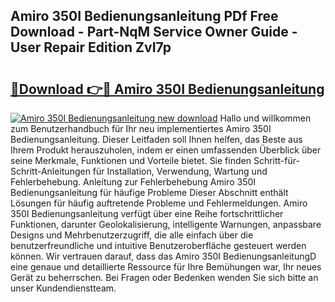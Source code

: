 ## Amiro 350I Bedienungsanleitung PDf Free Download - Part-NqM Service Owner Guide - User Repair Edition ZvI7p

# <h2><a href="http://df641ox.blite.top/?on=Amiro+350I+Bedienungsanleitung">🔗Download 👉🔴 Amiro 350I Bedienungsanleitung</a></h2>

[![Amiro 350I Bedienungsanleitung new download](https://i.imgur.com/lujVjoI.png)](http://df641ox.blite.top/?on=Amiro+350I+Bedienungsanleitung)
Hallo und willkommen zum Benutzerhandbuch für Ihr neu implementiertes Amiro 350I Bedienungsanleitung. Dieser Leitfaden soll Ihnen helfen, das Beste aus Ihrem Produkt herauszuholen, indem er einen umfassenden Überblick über seine Merkmale, Funktionen und Vorteile bietet. Sie finden Schritt-für-Schritt-Anleitungen für Installation, Verwendung, Wartung und Fehlerbehebung. Anleitung zur Fehlerbehebung Amiro 350I Bedienungsanleitung für häufige Probleme Dieser Abschnitt enthält Lösungen für häufig auftretende Probleme und Fehlermeldungen. Amiro 350I Bedienungsanleitung verfügt über eine Reihe fortschrittlicher Funktionen, darunter Geolokalisierung, intelligente Warnungen, anpassbare Designs und Mehrbenutzerzugriff, die alle einfach über die benutzerfreundliche und intuitive Benutzeroberfläche gesteuert werden können. Wir vertrauen darauf, dass das Amiro 350I BedienungsanleitungD eine genaue und detaillierte Ressource für Ihre Bemühungen war, Ihr neues Gerät zu beherrschen. Bei Fragen oder Bedenken wenden Sie sich bitte an unser Kundendienstteam.
